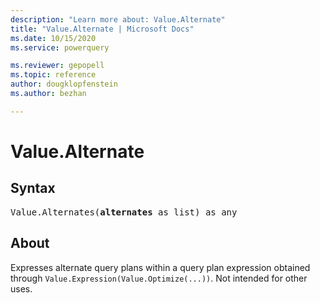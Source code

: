 ```yaml
---
description: "Learn more about: Value.Alternate"
title: "Value.Alternate | Microsoft Docs"
ms.date: 10/15/2020
ms.service: powerquery

ms.reviewer: gepopell
ms.topic: reference
author: dougklopfenstein
ms.author: bezhan

---
```

# Value.Alternate

## Syntax

<pre>
Value.Alternates(<b>alternates</b> as list) as any
</pre>
  
## About  
Expresses alternate query plans within a query plan expression obtained through `Value.Expression(Value.Optimize(...))`. Not intended for other uses.
